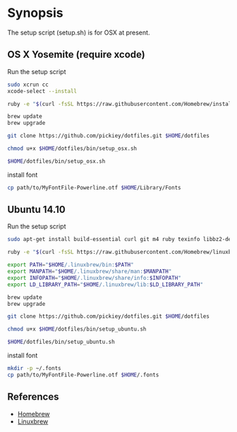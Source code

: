 # Synopsis

The setup script (setup.sh) is for OSX at present.

## OS X Yosemite (require xcode)

Run the setup script

```sh
sudo xcrun cc
xcode-select --install

ruby -e "$(curl -fsSL https://raw.githubusercontent.com/Homebrew/install/master/install)"

brew update
brew upgrade

git clone https://github.com/pickiey/dotfiles.git $HOME/dotfiles

chmod u+x $HOME/dotfiles/bin/setup_osx.sh

$HOME/dotfiles/bin/setup_osx.sh
```

install font

```sh
cp path/to/MyFontFile-Powerline.otf $HOME/Library/Fonts
```



## Ubuntu 14.10

Run the setup script

```sh
sudo apt-get install build-essential curl git m4 ruby texinfo libbz2-dev libcurl4-openssl-dev libexpat-dev libncurses-dev zlib1g-dev

ruby -e "$(curl -fsSL https://raw.githubusercontent.com/Homebrew/linuxbrew/go/install)"

export PATH="$HOME/.linuxbrew/bin:$PATH"
export MANPATH="$HOME/.linuxbrew/share/man:$MANPATH"
export INFOPATH="$HOME/.linuxbrew/share/info:$INFOPATH"
export LD_LIBRARY_PATH="$HOME/.linuxbrew/lib:$LD_LIBRARY_PATH"

brew update
brew upgrade

git clone https://github.com/pickiey/dotfiles.git $HOME/dotfiles

chmod u+x $HOME/dotfiles/bin/setup_ubuntu.sh

$HOME/dotfiles/bin/setup_ubuntu.sh
```

install font

```sh
mkdir -p ~/.fonts
cp path/to/MyFontFile-Powerline.otf $HOME/.fonts
```



## References

- [Homebrew](http://brew.sh/index_ja.html)
- [Linuxbrew](https://github.com/Homebrew/linuxbrew)
